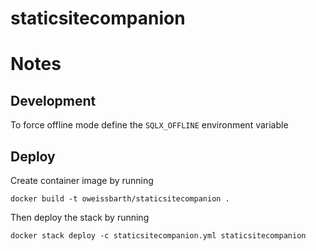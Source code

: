 # staticsitecompanion

# Notes

## Development
To force offline mode define the ``` SQLX_OFFLINE ``` environment variable

## Deploy
Create container image by running

```
docker build -t oweissbarth/staticsitecompanion .
```

Then deploy the stack by running 

```
docker stack deploy -c staticsitecompanion.yml staticsitecompanion
```